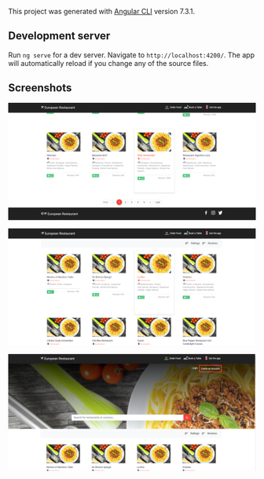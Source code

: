 

This project was generated with [Angular CLI](https://github.com/angular/angular-cli) version 7.3.1.

## Development server

Run `ng serve` for a dev server. Navigate to `http://localhost:4200/`. The app will automatically reload if you change any of the source files.

## Screenshots 

![alt text](https://github.com/spratap124/Food-Ordering-Angular/blob/master/src/assets/img/Screenshot1.png)

![alt text](https://github.com/spratap124/Food-Ordering-Angular/blob/master/src/assets/img/Screenshot2.png)

![alt text](https://github.com/spratap124/Food-Ordering-Angular/blob/master/src/assets/img/Screenshot3.png)

